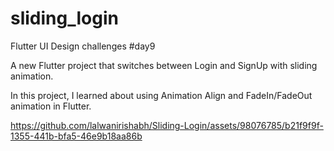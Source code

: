 # sliding_login

Flutter UI Design challenges #day9


A new Flutter project that switches between Login and SignUp with sliding animation.

In this project, I learned about using Animation Align and FadeIn/FadeOut animation in Flutter.


https://github.com/lalwanirishabh/Sliding-Login/assets/98076785/b21f9f9f-1355-441b-bfa5-46e9b18aa86b

